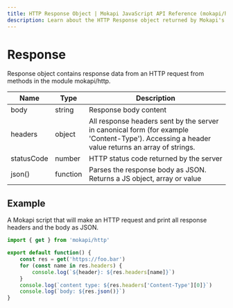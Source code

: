 ```yaml
---
title: HTTP Response Object | Mokapi JavaScript API Reference (mokapi/http)
description: Learn about the HTTP Response object returned by Mokapi's HTTP request methods. Access status, headers, and body for API mocking and testing.
---
```

# Response

Response object contains response data from an HTTP request 
from methods in the module mokapi/http.

| Name       | Type     | Description                                                                                                                                   |
|------------|----------|-----------------------------------------------------------------------------------------------------------------------------------------------|
| body       | string   | Response body content                                                                                                                         |
| headers    | object   | All response headers sent by the server in canonical form (for example 'Content-Type'). Accessing a header value returns an array of strings. |
| statusCode | number   | HTTP status code returned by the server                                                                                                       |
| json()     | function | Parses the response body as JSON. Returns a JS object, array or value                                                                         |

## Example

A Mokapi script that will make an HTTP request and print all response headers and the body as JSON.

```javascript
import { get } from 'mokapi/http'

export default function() {
    const res = get('https://foo.bar')
    for (const name in res.headers) {
        console.log(`${header}: ${res.headers[name]}`)
    }
    console.log(`content type: ${res.headers['Content-Type'][0]}`)
    console.log(`body: ${res.json()}`)
}
```